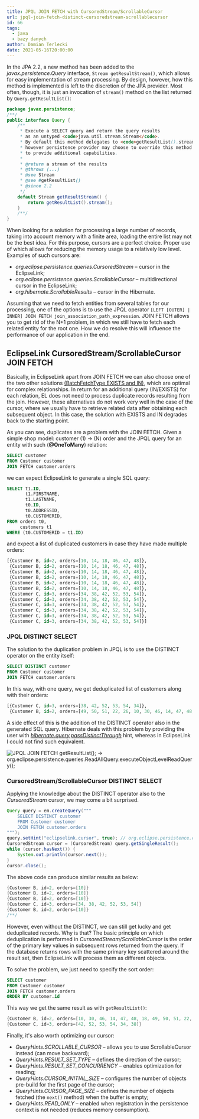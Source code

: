 ```yaml
---
title: JPQL JOIN FETCH with CursoredStream/ScrollableCursor
url: jpql-join-fetch-distinct-cursoredstream-scrollablecursor
id: 66
tags:
  - java
  - bazy danych
author: Damian Terlecki
date: 2021-05-16T20:00:00
---
```


In the JPA 2.2, a new method has been added to the *javax.persistence.Query* interface, `Stream getResultStream()`, which allows
for easy implementation of stream processing. By design, however, how this method is implemented is left to the discretion of the
JPA provider. Most often, though, it is just an invocation of `stream()` method on the list returned by `Query.getResultList()`:

```java
package javax.persistence;
/**/
public interface Query {
    /**
     * Execute a SELECT query and return the query results
     * as an untyped <code>java.util.stream.Stream</code>.
     * By default this method delegates to <code>getResultList().stream()</code>,
     * however persistence provider may choose to override this method
     * to provide additional capabilities.
     *
     * @return a stream of the results
     * @throws (...)
     * @see Stream
     * @see #getResultList()
     * @since 2.2
     */
    default Stream getResultStream() {
        return getResultList().stream();
    }
    /**/
}
```

When looking for a solution for processing a large number of records, taking into account memory with a finite area, loading the entire list
may not be the best idea. For this purpose, cursors are a perfect choice. Proper use of which allows for
reducing the memory usage to a relatively low level. Examples of such cursors are:
- *org.eclipse.persistence.queries.CursoredStream* – cursor in the EclipseLink;
- *org.eclipse.persistence.queries.ScrollableCursor* – multidirectional cursor in the EclipseLink;
- *org.hibernate.ScrollableResults* – cursor in the Hibernate.

Assuming that we need to fetch entities from several tables for our processing, one of the options is
to use the JPQL operator `[LEFT [OUTER] | INNER] JOIN FETCH join_association_path_expression`. JOIN FETCH
allows you to get rid of the N+1 problem, in which we still have to fetch each related entity for the root one.
How we do resolve this will influence the performance of our application in the end.

## EclipseLink CursoredStream/ScrollableCursor JOIN FETCH

Basically, in EclipseLink apart from JOIN FETCH we can also choose one of the 
two other solutions [(BatchFetchType EXISTS and IN)](https://java-persistence-performance.blogspot.com/2010/08/batch-fetching-optimizing-object-graph.html),
which are optimal for complex relationships.
In return for an additional query (IN/EXISTS) for each relation, EL does not need to process duplicate records resulting from the join.
However, these alternatives do not work very well in the case of the cursor, where we usually have to retrieve related data after obtaining each subsequent object.
In this case, the solution with EXISTS and IN degrades back to the starting point.


As you can see, duplicates are a problem with the JOIN FETCH. Given a simple shop model: customer (1) -> (N) order
and the JPQL query for an entity with such (**@OneToMany**) relation:
```sql
SELECT customer
FROM Customer customer
JOIN FETCH customer.orders
```
we can expect EclipseLink to generate a single SQL query:
```sql
SELECT t1.ID,
       t1.FIRSTNAME,
       t1.LASTNAME,
       t0.ID,
       t0.ADDRESSID,
       t0.CUSTOMERID,
FROM orders t0,
     customers t1
WHERE (t0.CUSTOMERID = t1.ID)
```
and expect a list of duplicated customers in case they have made multiple orders:
```sql
[{Customer B, id=2, orders=[10, 14, 18, 46, 47, 48]},
 {Customer B, id=2, orders=[10, 14, 18, 46, 47, 48]},
 {Customer B, id=2, orders=[10, 14, 18, 46, 47, 48]},
 {Customer B, id=2, orders=[10, 14, 18, 46, 47, 48]},
 {Customer B, id=2, orders=[10, 14, 18, 46, 47, 48]},
 {Customer B, id=2, orders=[10, 14, 18, 46, 47, 48]},
 {Customer C, id=3, orders=[34, 38, 42, 52, 53, 54]},
 {Customer C, id=3, orders=[34, 38, 42, 52, 53, 54]},
 {Customer C, id=3, orders=[34, 38, 42, 52, 53, 54]},
 {Customer C, id=3, orders=[34, 38, 42, 52, 53, 54]},
 {Customer C, id=3, orders=[34, 38, 42, 52, 53, 54]},
 {Customer C, id=3, orders=[34, 38, 42, 52, 53, 54]}]
```

### JPQL DISTINCT SELECT

The solution to the duplication problem in JPQL is to use the DISTINCT operator on the entity itself:
```sql
SELECT DISTINCT customer
FROM Customer customer
JOIN FETCH customer.orders
```
In this way, with one query, we get deduplicated list of customers along with their orders:
```sql
[{Customer C, id=3, orders=[38, 42, 52, 53, 54, 34]},
 {Customer B, id=2, orders=[49, 50, 51, 22, 26, 10, 30, 46, 14, 47, 48, 18]}]
```
A side effect of this is the addition of the DISTINCT operator also in the generated SQL query.
Hibernate deals with this problem by providing the user with [*hibernate.query.passDistinctThrough*](https://vladmihalcea.com/jpql-distinct-jpa-hibernate/)
hint, whereas in EclipseLink I could not find such equivalent.

<img src="/img/hq/jpql-join-fetch-distinct.png" alt="JPQL JOIN FETCH getResultList(); -> org.eclipse.persistence.queries.ReadAllQuery.executeObjectLevelReadQuery();" title="EclipseLink JPQL JOIN FETCH getResultList(); -> org.eclipse.persistence.queries.ReadAllQuery.executeObjectLevelReadQuery();">

### CursoredStream/ScrollableCursor DISTINCT SELECT

Applying the knowledge about the DISTINCT operator also to the *CursoredStream* cursor, we may come a bit surprised.

```java
Query query = em.createQuery("""
    SELECT DISTINCT customer
    FROM Customer customer
    JOIN FETCH customer.orders
""");
query.setHint("eclipselink.cursor", true); // org.eclipse.persistence.config.QueryHints.CURSOR
CursoredStream cursor = (CursoredStream) query.getSingleResult();
while (cursor.hasNext()) {
    System.out.println(cursor.next());
}
cursor.close();
```

The above code can produce similar results as below:
```java
{Customer B, id=2, orders=[10]}
{Customer B, id=2, orders=[10]}
{Customer B, id=2, orders=[10]}
{Customer C, id=3, orders=[34, 38, 42, 52, 53, 54]}
{Customer B, id=2, orders=[10]}
/**/
```

However, even without the DISTINCT, we can still get lucky and get deduplicated records. Why is that?
The basic principle on which deduplication is performed in *CursoredStream/ScrollableCursor* is the order of the primary key values in subsequent rows
returned from the query. If the database returns rows with the same primary key scattered around the result set, then
EclipseLink will process them as different objects.

To solve the problem, we just need to specify the sort order:
```sql
SELECT customer
FROM Customer customer
JOIN FETCH customer.orders
ORDER BY customer.id
```
This way we get the same result as with `getResultList()`:
```java
{Customer B, id=2, orders=[10, 30, 46, 14, 47, 48, 18, 49, 50, 51, 22, 26]}
{Customer C, id=3, orders=[42, 52, 53, 54, 34, 38]}
```

Finally, it's also worth optimizing our cursor:
- *QueryHints.SCROLLABLE_CURSOR* – allows you to use ScrollableCursor instead (can move backward);
- *QueryHints.RESULT_SET_TYPE* – defines the direction of the cursor;
- *QueryHints.RESULT_SET_CONCURRENCY* – enables optimization for reading;
- *QueryHints.CURSOR_INITIAL_SIZE* – configures the number of objects pre-build for the first page of the cursor;
- *QueryHints.CURSOR_PAGE_SIZE* – defines the number of objects fetched (the `next()` method) when the buffer is empty;
- *QueryHints.READ_ONLY* – enabled when registration in the persistence context is not needed (reduces memory consumption).
